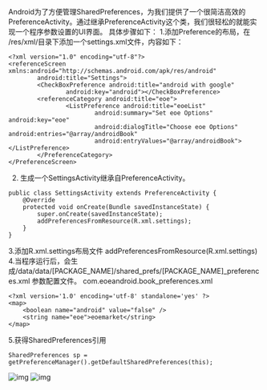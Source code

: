 Android为了方便管理SharedPreferences，为我们提供了一个很简洁高效的PreferenceActivity。通过继承PreferenceActivity这个类，我们很轻松的就能实现一个程序参数设置的UI界面。
具体步骤如下：
1.添加Preference的布局，在 /res/xml/目录下添加一个settings.xml文件，内容如下：
```  
<?xml version="1.0" encoding="utf-8"?>
<referenceScreen xmlns:android="http://schemas.android.com/apk/res/android" 
        android:title="Settings">
        <CheckBoxPreference android:title="android with google" 
                android:key="android"></CheckBoxPreference>
        <referenceCategory android:title="eoe">
                <ListPreference android:title="eoeList" 
                        android:summary="Set eoe Options" android:key="eoe" 
                        android:dialogTitle="Choose eoe Options" android:entries="@array/androidBook" 
                        android:entryValues="@array/androidBook"></ListPreference>
        </PreferenceCategory>
</PreferenceScreen>
```
2. 生成一个SettingsActivity继承自PreferenceActivity。
```  
public class SettingsActivity extends PreferenceActivity {
	@Override
	protected void onCreate(Bundle savedInstanceState) {
		super.onCreate(savedInstanceState);
		addPreferencesFromResource(R.xml.settings);
	}
}
```
3.添加R.xml.settings布局文件
addPreferencesFromResource(R.xml.settings)
4.当程序运行后，会生成/data/data/[PACKAGE_NAME]/shared_prefs/[PACKAGE_NAME]_preferences.xml 参数配置文件。
com.eoeandroid.book_preferences.xml
```  
<?xml version='1.0' encoding='utf-8' standalone='yes' ?>
<map>
	<boolean name="android" value="false" />
	<string name="eoe">eoemarket</string>
</map>
```
5.获得SharedPreferences引用
```  
SharedPreferences sp = getPreferenceManager().getDefaultSharedPreferences(this);
```

![img](http://emanual.github.io/md-android/img/data_preference/14_preference.jpg) 
![img](http://emanual.github.io/md-android/img/data_preference/14_preference2.jpg) 